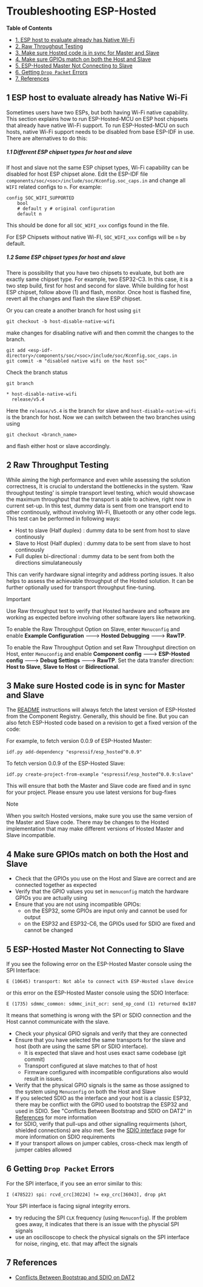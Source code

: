 # Troubleshooting ESP-Hosted

**Table of Contents**

- [1. ESP host to evaluate already has Native Wi-Fi](#1-esp-host-to-evaluate-already-has-native-wi-fi)
- [2. Raw Throughput Testing](#2-raw-throughput-testing)
- [3. Make sure Hosted code is in sync for Master and Slave](#3-make-sure-hosted-code-is-in-sync-for-master-and-slave)
- [4. Make sure GPIOs match on both the Host and Slave](#4-make-sure-gpios-match-on-both-the-host-and-slave)
- [5. ESP-Hosted Master Not Connecting to Slave](#5-esp-hosted-master-not-connecting-to-slave)
- [6. Getting `Drop Packet` Errors](#6-getting-drop-packet-errors)
- [7. References](#7-references)

## 1 ESP host to evaluate already has Native Wi-Fi

Sometimes users have two ESPs, but both having Wi-Fi native capability.
This section explains how to run ESP-Hosted-MCU on ESP host chipsets that already have native Wi-Fi support. To run ESP-Hosted-MCU on such hosts, native Wi-Fi support needs to be disabled from base ESP-IDF in use. There are alternatives to do this:

##### 1.1 Different ESP chipset types for host and slave
If host and slave not the same ESP chipset types, Wi-Fi capability can be disabled for host ESP chipset alone. Edit the ESP-IDF file
`components/soc/<soc>/include/soc/Kconfig.soc_caps.in` and change
all `WIFI` related configs to `n`. For example:

```
config SOC_WIFI_SUPPORTED
    bool
    # default y # original configuration
    default n
```

This should be done for all `SOC_WIFI_xxx` configs found in the file.

For ESP Chipsets without native Wi-FI, `SOC_WIFI_xxx` configs will be
`n` by default.


##### 1.2 Same ESP chipset types for host and slave
There is possibility that you have two chipsets to evaluate, but both are exactly same chipset type. For example, two ESP32-C3. In this case, it is a two step build, first for host and second for slave.
While building for host ESP chipset, follow above (1) and flash, monitor. Once host is flashed fine, revert all the changes and flash the slave ESP chipset.

Or you can create a another branch for host using `git`
```
git checkout -b host-disable-native-wifi
```
make changes for disabling native wifi and then commit the changes to the branch.
```
git add <esp-idf-directory>/components/soc/<soc>/include/soc/Kconfig.soc_caps.in
git commit -m "disabled native wifi on the host soc"
```
Check the branch status 
```
git branch
```
```
* host-disable-native-wifi
  release/v5.4
```
Here the `release/v5.4` is the branch for slave and `host-disable-native-wifi` is the branch for host.
Now we can switch between the two branches using  using
```
git checkout <branch_name>
```
and flash either host or slave accordingly.

## 2 Raw Throughput Testing

While aiming the high performance and even while assessing the solution correctness, It is crucial to understand the bottlenecks in the system.
'Raw throughput testing' is simple transport level testing, which would showcase the maximum throughput that the transport is able to achieve, right now in current set-up.
In this test, dummy data is sent from one transport end to other continously, without involving Wi-Fi, Bluetooth or any other code legs. This test can be performed in following ways:
- Host to slave (Half duplex) : dummy data to be sent from host to slave continously
- Slave to Host (Half duplex) : dummy data to be sent from slave to host continously
- Full duplex bi-directional : dummy data to be sent from both the directions simulataneously

This can verify hardware signal integrity and address porting issues. It also helps to assess the achievable throughput of the Hosted solution. It can be further optionally used for transport throughput fine-tuning.

> [!IMPORTANT]
> Use Raw throughput test to verify that Hosted hardware and software are
> working as expected before involving other software layers like
> networking.

To enable the Raw Throughput Option on Slave, enter `Menuconfig` and
enable **Example Configuration** ---> **Hosted Debugging** --->
**RawTP**.

To enable the Raw Throughput Option and set Raw Throughput direction
on Host, enter `Menuconfig` and enable **Component config** --->
**ESP-Hosted config** ---> **Debug Settings** ---> **RawTP**. Set
the data transfer direction: **Host to Slave**, **Slave to Host** or
**Bidirectional**.

## 3 Make sure Hosted code is in sync for Master and Slave

The [README](../README.md) instructions will always fetch the latest
version of ESP-Hosted from the Component Registry. Generally, this
should be fine. But you can also fetch ESP-Hosted code based on a
revision to get a fixed version of the code:

For example, to fetch version 0.0.9 of ESP-Hosted Master:

```
idf.py add-dependency "espressif/esp_hosted^0.0.9"
```

To fetch version 0.0.9 of the ESP-Hosted Slave:

```
idf.py create-project-from-example "espressif/esp_hosted^0.0.9:slave"
```

This will ensure that both the Master and Slave code are fixed and in
sync for your project. Please ensure you use latest versions for bug-fixes

> [!NOTE]
> When you switch Hosted versions, make sure you use the same version
> of the Master and Slave code. There may be changes to the Hosted
> implementation that may make different versions of Hosted Master and
> Slave incompatible.

## 4 Make sure GPIOs match on both the Host and Slave

- Check that the GPIOs you use on the Host and Slave are correct and are connected together as expected
- Verify that the GPIO values you set in `menuconfig` match the hardware GPIOs you are actually using
- Ensure that you are not using incompatible GPIOs:
  - on the ESP32, some GPIOs are input only and cannot be used for output
  - on the ESP32 and ESP32-C6, the GPIOs used for SDIO are fixed and cannot be changed

## 5 ESP-Hosted Master Not Connecting to Slave

If you see the following error on the ESP-Hosted Master console using the SPI Interface:

```
E (10645) transport: Not able to connect with ESP-Hosted slave device
```

or this error on the ESP-Hosted Master console using the SDIO Interface:

```
E (1735) sdmmc_common: sdmmc_init_ocr: send_op_cond (1) returned 0x107
```

It means that something is wrong with the SPI or SDIO connection and
the Host cannot communicate with the slave.

- Check your physical GPIO signals and verify that they are connected
- Ensure that you have selected the same transports for the slave and
  host (both are using the same SPI or SDIO interface).
  - It is expected that slave and host uses exact same codebase (git commit)
  - Transport configured at slave matches to that of host
  - Firmware configured with incompatible configurations also would result in issues.
- Verify that the physical GPIO signals is the same as those assigned to the system using `Menuconfig` on both the Host and Slave
- If you selected SDIO as the interface and your host is a classic ESP32, there may be conflict with the GPIO used to bootstrap the ESP32 and used in SDIO. See "Conflicts Between Bootstrap and SDIO on DAT2" in
  [References](#7-references) for more information
- for SDIO, verify that pull-ups and other signalling requirments (short, shielded connections) are also met. See the [SDIO interface](sdio.md) page for more information on SDIO requirements
- If your transport allows on jumper cables, cross-check max length of jumper cables allowed

## 6 Getting `Drop Packet` Errors

For the SPI interface, if you see an error similar to this:

```
I (478522) spi: rcvd_crc[30224] != exp_crc[36043], drop pkt
```

Your SPI interface is facing signal integrity errors.

- try reducing the SPI `CLK` frequency (using `Menuconfig`). If the
  problem goes away, it indicates that there is an issue with the
  physcial SPI signals
- use an oscilloscope to check the physical signals on the SPI
  interface for noise, ringing, etc. that may affect the signals

## 7 References

- [Conflicts Between Bootstrap and SDIO on DAT2](https://docs.espressif.com/projects/esp-idf/en/latest/esp32/api-reference/peripherals/sd_pullup_requirements.html#conflicts-between-bootstrap-and-sdio-on-dat2)
